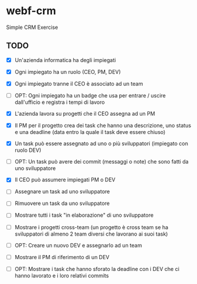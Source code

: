 # webf-crm

Simple CRM Exercise

## TODO

- [x] Un'azienda informatica ha degli impiegati

- [x] Ogni impiegato ha un ruolo (CEO, PM, DEV)

- [x] Ogni impiegato tranne il CEO è associato ad un team
- [ ] OPT: Ogni impiegato ha un badge che usa per entrare / uscire dall'ufficio e registra i tempi di lavoro
- [x] L'azienda lavora su progetti che il CEO assegna ad un PM
- [x] Il PM per il progetto crea dei task che hanno una descrizione, uno status e una deadline (data entro la quale il task deve essere chiuso)

- [x] Un task può essere assegnato ad uno o più sviluppatori (impiegato con ruolo DEV)
- [ ] OPT: Un task può avere dei commit (messaggi o note) che sono fatti da uno sviluppatore
- [x] Il CEO può assumere impiegati PM o DEV

- [ ] Assegnare un task ad uno sviluppatore
- [ ] Rimuovere un task da uno sviluppatore
- [ ] Mostrare tutti i task "in elaborazione" di uno sviluppatore
- [ ] Mostrare i progetti cross-team (un progetto è cross team se ha sviluppatori di almeno 2 team diversi che lavorano ai suoi task)
- [ ] OPT: Creare un nuovo DEV e assegnarlo ad un team
- [ ] Mostrare il PM di riferimento di un DEV
- [ ] OPT: Mostrare i task che hanno sforato la deadline con i DEV che ci hanno lavorato e i loro relativi commits
